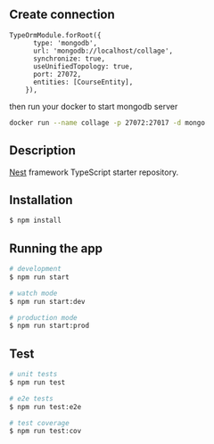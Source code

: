 

## Create connection
```
TypeOrmModule.forRoot({
      type: 'mongodb',
      url: 'mongodb://localhost/collage',
      synchronize: true,
      useUnifiedTopology: true,
      port: 27072,
      entities: [CourseEntity],
    }),
```

then run your docker to start mongodb server

 ```bash
 docker run --name collage -p 27072:27017 -d mongo
 ```


## Description

[Nest](https://github.com/nestjs/nest) framework TypeScript starter repository.

## Installation

```bash
$ npm install
```

## Running the app

```bash
# development
$ npm run start

# watch mode
$ npm run start:dev

# production mode
$ npm run start:prod
```

## Test

```bash
# unit tests
$ npm run test

# e2e tests
$ npm run test:e2e

# test coverage
$ npm run test:cov
```

